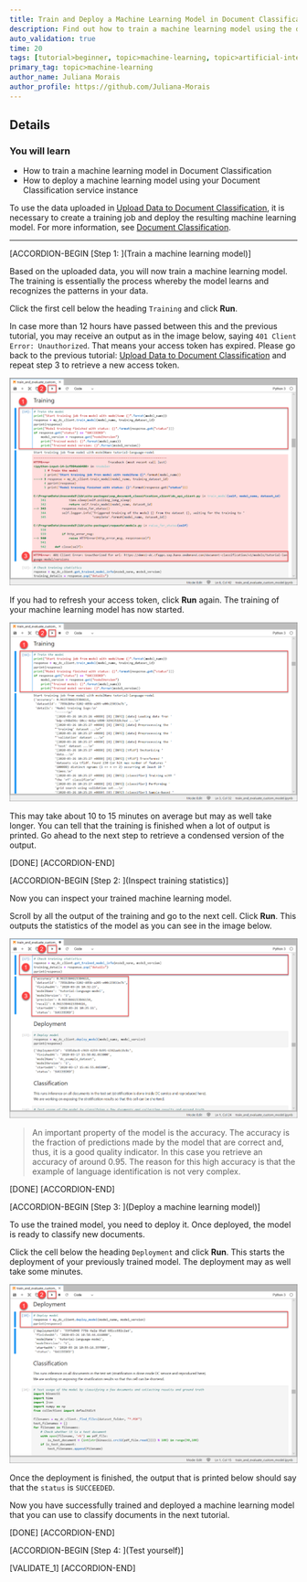 ```yaml
---
title: Train and Deploy a Machine Learning Model in Document Classification
description: Find out how to train a machine learning model using the data that you uploaded to your Document Classification service instance.
auto_validation: true
time: 20
tags: [tutorial>beginner, topic>machine-learning, topic>artificial-intelligence, topic>cloud, software-product>sap-business-technology-platform, software-product>sap-ai-business-services, software-product>document-classification, tutorial>license]
primary_tag: topic>machine-learning
author_name: Juliana Morais
author_profile: https://github.com/Juliana-Morais
---
```


## Details
### You will learn
  - How to train a machine learning model in Document Classification
  - How to deploy a machine learning model using your Document Classification service instance

To use the data uploaded in [Upload Data to Document Classification](cp-aibus-dc-upload), it is necessary to create a training job and deploy the resulting machine learning model. For more information, see [Document Classification](https://help.sap.com/viewer/ca60cd2ed44f4261a3ae500234c46f37/SHIP/en-US).

---

[ACCORDION-BEGIN [Step 1: ](Train a machine learning model)]

Based on the uploaded data, you will now train a machine learning model. The training is essentially the process whereby the model learns and recognizes the patterns in your data.

Click the first cell below the heading `Training` and click **Run**.

In case more than 12 hours have passed between this and the previous tutorial, you may receive an output as in the image below, saying `401 Client Error: Unauthorized`. That means your access token has expired. Please go back to the previous tutorial: [Upload Data to Document Classification](cp-aibus-dc-upload) and repeat step 3 to retrieve a new access token.

![Authorization Error](authorization-error.png)

If you had to refresh your access token, click **Run** again. The training of your machine learning model has now started.

![Training](training.png)

This may take about 10 to 15 minutes on average but may as well take longer. You can tell that the training is finished when a lot of output is printed. Go ahead to the next step to retrieve a condensed version of the output.

[DONE]
[ACCORDION-END]


[ACCORDION-BEGIN [Step 2: ](Inspect training statistics)]

Now you can inspect your trained machine learning model.

Scroll by all the output of the training and go to the next cell. Click **Run**. This outputs the statistics of the model as you can see in the image below.

![Training Statistics](training-statistics.png)

>An important property of the model is the accuracy. The accuracy is the fraction of predictions made by the model that are correct and, thus, it is a good quality indicator. In this case you retrieve an accuracy of around 0.95. The reason for this high accuracy is that the example of language identification is not very complex.

[DONE]
[ACCORDION-END]


[ACCORDION-BEGIN [Step 3: ](Deploy a machine learning model)]

To use the trained model, you need to deploy it. Once deployed, the model is ready to classify new documents.

Click the cell below the heading `Deployment` and click **Run**. This starts the deployment of your previously trained model. The deployment may as well take some minutes.

![Deployment](deployment.png)

Once the deployment is finished, the output that is printed below should say that the `status` is `SUCCEEDED`.

Now you have successfully trained and deployed a machine learning model that you can use to classify documents in the next tutorial.

[DONE]
[ACCORDION-END]


[ACCORDION-BEGIN [Step 4: ](Test yourself)]

[VALIDATE_1]
[ACCORDION-END]
